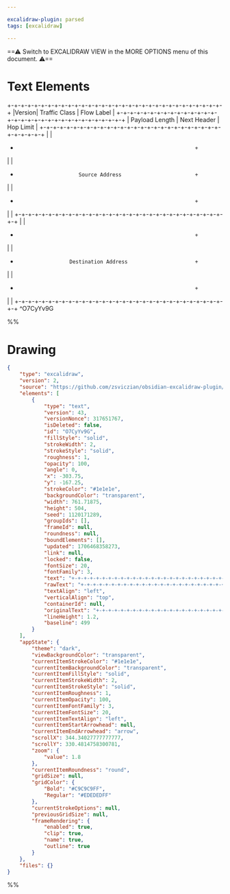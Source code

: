 ```yaml
---

excalidraw-plugin: parsed
tags: [excalidraw]

---
```

==⚠  Switch to EXCALIDRAW VIEW in the MORE OPTIONS menu of this document. ⚠==


# Text Elements
+-+-+-+-+-+-+-+-+-+-+-+-+-+-+-+-+-+-+-+-+-+-+-+-+-+-+-+-+-+-+-+-+
|Version| Traffic Class |           Flow Label                  |
+-+-+-+-+-+-+-+-+-+-+-+-+-+-+-+-+-+-+-+-+-+-+-+-+-+-+-+-+-+-+-+-+
|         Payload Length        |  Next Header  |   Hop Limit   |
+-+-+-+-+-+-+-+-+-+-+-+-+-+-+-+-+-+-+-+-+-+-+-+-+-+-+-+-+-+-+-+-+
|                                                               |
+                                                               +
|                                                               |
+                         Source Address                        +
|                                                               |
+                                                               +
|                                                               |
+-+-+-+-+-+-+-+-+-+-+-+-+-+-+-+-+-+-+-+-+-+-+-+-+-+-+-+-+-+-+-+-+
|                                                               |
+                                                               +
|                                                               |
+                      Destination Address                      +
|                                                               |
+                                                               +
|                                                               |
+-+-+-+-+-+-+-+-+-+-+-+-+-+-+-+-+-+-+-+-+-+-+-+-+-+-+-+-+-+-+-+-+ ^O7CyYv9G

%%
# Drawing
```json
{
	"type": "excalidraw",
	"version": 2,
	"source": "https://github.com/zsviczian/obsidian-excalidraw-plugin/releases/tag/2.0.2",
	"elements": [
		{
			"type": "text",
			"version": 43,
			"versionNonce": 317651767,
			"isDeleted": false,
			"id": "O7CyYv9G",
			"fillStyle": "solid",
			"strokeWidth": 2,
			"strokeStyle": "solid",
			"roughness": 1,
			"opacity": 100,
			"angle": 0,
			"x": -303.75,
			"y": -167.25,
			"strokeColor": "#1e1e1e",
			"backgroundColor": "transparent",
			"width": 761.71875,
			"height": 504,
			"seed": 1120171289,
			"groupIds": [],
			"frameId": null,
			"roundness": null,
			"boundElements": [],
			"updated": 1706468358273,
			"link": null,
			"locked": false,
			"fontSize": 20,
			"fontFamily": 3,
			"text": "+-+-+-+-+-+-+-+-+-+-+-+-+-+-+-+-+-+-+-+-+-+-+-+-+-+-+-+-+-+-+-+-+\n|Version| Traffic Class |           Flow Label                  |\n+-+-+-+-+-+-+-+-+-+-+-+-+-+-+-+-+-+-+-+-+-+-+-+-+-+-+-+-+-+-+-+-+\n|         Payload Length        |  Next Header  |   Hop Limit   |\n+-+-+-+-+-+-+-+-+-+-+-+-+-+-+-+-+-+-+-+-+-+-+-+-+-+-+-+-+-+-+-+-+\n|                                                               |\n+                                                               +\n|                                                               |\n+                         Source Address                        +\n|                                                               |\n+                                                               +\n|                                                               |\n+-+-+-+-+-+-+-+-+-+-+-+-+-+-+-+-+-+-+-+-+-+-+-+-+-+-+-+-+-+-+-+-+\n|                                                               |\n+                                                               +\n|                                                               |\n+                      Destination Address                      +\n|                                                               |\n+                                                               +\n|                                                               |\n+-+-+-+-+-+-+-+-+-+-+-+-+-+-+-+-+-+-+-+-+-+-+-+-+-+-+-+-+-+-+-+-+",
			"rawText": "+-+-+-+-+-+-+-+-+-+-+-+-+-+-+-+-+-+-+-+-+-+-+-+-+-+-+-+-+-+-+-+-+\n|Version| Traffic Class |           Flow Label                  |\n+-+-+-+-+-+-+-+-+-+-+-+-+-+-+-+-+-+-+-+-+-+-+-+-+-+-+-+-+-+-+-+-+\n|         Payload Length        |  Next Header  |   Hop Limit   |\n+-+-+-+-+-+-+-+-+-+-+-+-+-+-+-+-+-+-+-+-+-+-+-+-+-+-+-+-+-+-+-+-+\n|                                                               |\n+                                                               +\n|                                                               |\n+                         Source Address                        +\n|                                                               |\n+                                                               +\n|                                                               |\n+-+-+-+-+-+-+-+-+-+-+-+-+-+-+-+-+-+-+-+-+-+-+-+-+-+-+-+-+-+-+-+-+\n|                                                               |\n+                                                               +\n|                                                               |\n+                      Destination Address                      +\n|                                                               |\n+                                                               +\n|                                                               |\n+-+-+-+-+-+-+-+-+-+-+-+-+-+-+-+-+-+-+-+-+-+-+-+-+-+-+-+-+-+-+-+-+",
			"textAlign": "left",
			"verticalAlign": "top",
			"containerId": null,
			"originalText": "+-+-+-+-+-+-+-+-+-+-+-+-+-+-+-+-+-+-+-+-+-+-+-+-+-+-+-+-+-+-+-+-+\n|Version| Traffic Class |           Flow Label                  |\n+-+-+-+-+-+-+-+-+-+-+-+-+-+-+-+-+-+-+-+-+-+-+-+-+-+-+-+-+-+-+-+-+\n|         Payload Length        |  Next Header  |   Hop Limit   |\n+-+-+-+-+-+-+-+-+-+-+-+-+-+-+-+-+-+-+-+-+-+-+-+-+-+-+-+-+-+-+-+-+\n|                                                               |\n+                                                               +\n|                                                               |\n+                         Source Address                        +\n|                                                               |\n+                                                               +\n|                                                               |\n+-+-+-+-+-+-+-+-+-+-+-+-+-+-+-+-+-+-+-+-+-+-+-+-+-+-+-+-+-+-+-+-+\n|                                                               |\n+                                                               +\n|                                                               |\n+                      Destination Address                      +\n|                                                               |\n+                                                               +\n|                                                               |\n+-+-+-+-+-+-+-+-+-+-+-+-+-+-+-+-+-+-+-+-+-+-+-+-+-+-+-+-+-+-+-+-+",
			"lineHeight": 1.2,
			"baseline": 499
		}
	],
	"appState": {
		"theme": "dark",
		"viewBackgroundColor": "transparent",
		"currentItemStrokeColor": "#1e1e1e",
		"currentItemBackgroundColor": "transparent",
		"currentItemFillStyle": "solid",
		"currentItemStrokeWidth": 2,
		"currentItemStrokeStyle": "solid",
		"currentItemRoughness": 1,
		"currentItemOpacity": 100,
		"currentItemFontFamily": 3,
		"currentItemFontSize": 20,
		"currentItemTextAlign": "left",
		"currentItemStartArrowhead": null,
		"currentItemEndArrowhead": "arrow",
		"scrollX": 344.34027777777777,
		"scrollY": 330.4814758300781,
		"zoom": {
			"value": 1.8
		},
		"currentItemRoundness": "round",
		"gridSize": null,
		"gridColor": {
			"Bold": "#C9C9C9FF",
			"Regular": "#EDEDEDFF"
		},
		"currentStrokeOptions": null,
		"previousGridSize": null,
		"frameRendering": {
			"enabled": true,
			"clip": true,
			"name": true,
			"outline": true
		}
	},
	"files": {}
}
```
%%